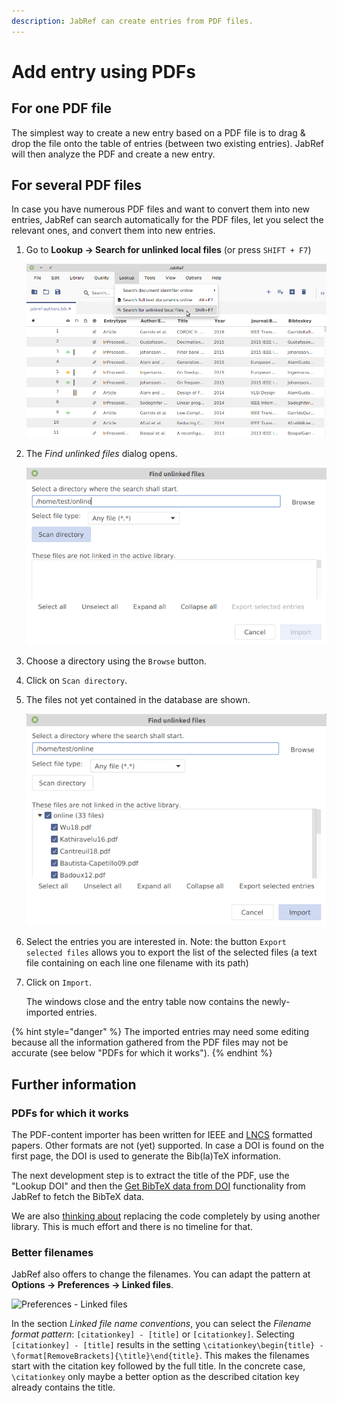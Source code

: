 ```yaml
---
description: JabRef can create entries from PDF files.
---
```


# Add entry using PDFs

## For one PDF file

The simplest way to create a new entry based on a PDF file is to drag & drop the file onto the table of entries \(between two existing entries\). JabRef will then analyze the PDF and create a new entry.

## For several PDF files

In case you have numerous PDF files and want to convert them into new entries, JabRef can search automatically for the PDF files, let you select the relevant ones, and convert them into new entries.

1. Go to **Lookup → Search for unlinked local files** \(or press `SHIFT + F7`\)

   ![FindUnlinkedFiles - Menu](../.gitbook/assets/findunlinkedfiles-menu-5.2%20%282%29%20%282%29%20%282%29.png)

2. The _Find unlinked files_ dialog opens.

   ![FindUnlinkedFiles - Initial dialog](../.gitbook/assets/findunlinkedfiles-window-5.2%20%282%29%20%282%29%20%282%29.png)

3. Choose a directory using the `Browse` button.
4. Click on `Scan directory`.
5. The files not yet contained in the database are shown.

   ![FindUnlinkedFiles - Found files](../.gitbook/assets/findunlinkedfiles-foundfiles-5.2%20%282%29%20%282%29%20%281%29.png)

6. Select the entries you are interested in. Note: the button `Export selected files` allows you to export the list of the selected files \(a text file containing on each line one filename with its path\)
7. Click on `Import`.

   The windows close and the entry table now contains the newly-imported entries.

{% hint style="danger" %}
The imported entries may need some editing because all the information gathered from the PDF files may not be accurate \(see below "PDFs for which it works"\).
{% endhint %}

## Further information

### PDFs for which it works

The PDF-content importer has been written for IEEE and [LNCS](https://github.com/latextemplates/LNCS) formatted papers. Other formats are not \(yet\) supported. In case a DOI is found on the first page, the DOI is used to generate the Bib\(la\)TeX information.

The next development step is to extract the title of the PDF, use the "Lookup DOI" and then the [Get BibTeX data from DOI](../finding-sorting-and-cleaning-entries/getbibtexdatafromdoi.md) functionality from JabRef to fetch the BibTeX data.

We are also [thinking about](https://github.com/koppor/jabref/issues/169) replacing the code completely by using another library. This is much effort and there is no timeline for that.

### Better filenames

JabRef also offers to change the filenames. You can adapt the pattern at **Options → Preferences → Linked files**.

![Preferences - Linked files](../.gitbook/assets/preferences-linkedfiles-5.2.png)

In the section _Linked file name conventions_, you can select the _Filename format pattern_: `[citationkey] - [title]` or `[citationkey]`. Selecting `[citationkey] - [title]` results in the setting `\citationkey\begin{title} - \format[RemoveBrackets]{\title}\end{title}`. This makes the filenames start with the citation key followed by the full title. In the concrete case, `\citationkey` only maybe a better option as the described citation key already contains the title.

